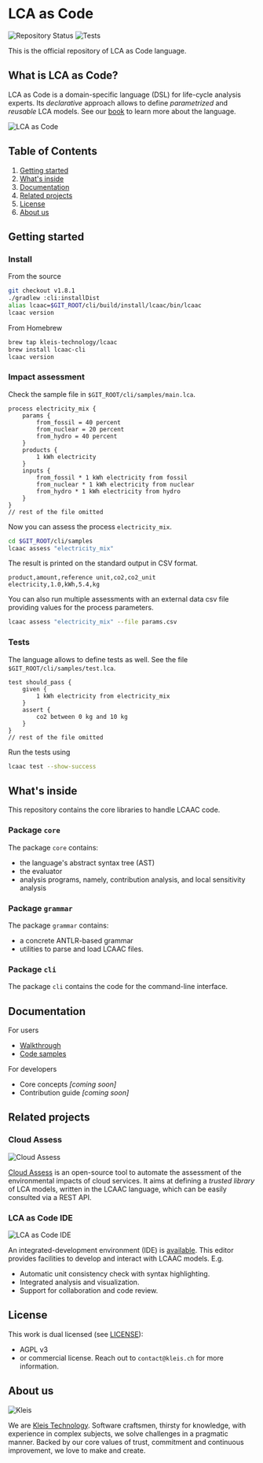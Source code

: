 # LCA as Code

![Repository Status](https://www.repostatus.org/badges/latest/active.svg)
![Tests](https://github.com/kleis-technology/lcaac/actions/workflows/test.yaml/badge.svg)

This is the official repository of LCA as Code language.

## What is LCA as Code?

LCA as Code is a domain-specific language (DSL) for life-cycle analysis experts.
Its *declarative* approach allows to define *parametrized* and *reusable* LCA models.
See our [book](https://lca-as-code.com/book) to learn more about the language.

![LCA as Code](./assets/logo-white-60pct.png)

## Table of Contents

1. [Getting started](#getting-started)
2. [What's inside](#whats-inside)
3. [Documentation](#documentation)
4. [Related projects](#related-projects)
5. [License](#license)
6. [About us](#about-us)

## Getting started

### Install

From the source
```bash
git checkout v1.8.1
./gradlew :cli:installDist
alias lcaac=$GIT_ROOT/cli/build/install/lcaac/bin/lcaac
lcaac version
```

From Homebrew
```bash
brew tap kleis-technology/lcaac
brew install lcaac-cli
lcaac version
```

### Impact assessment

Check the sample file in `$GIT_ROOT/cli/samples/main.lca`.

```lca
process electricity_mix {
    params {
        from_fossil = 40 percent
        from_nuclear = 20 percent
        from_hydro = 40 percent
    }
    products {
        1 kWh electricity
    }
    inputs {
        from_fossil * 1 kWh electricity from fossil
        from_nuclear * 1 kWh electricity from nuclear
        from_hydro * 1 kWh electricity from hydro
    }
}
// rest of the file omitted
```


Now you can assess the process `electricity_mix`.
```bash
cd $GIT_ROOT/cli/samples
lcaac assess "electricity_mix"
```
The result is printed on the standard output in CSV format.
```csv
product,amount,reference unit,co2,co2_unit
electricity,1.0,kWh,5.4,kg
```

You can also run multiple assessments with an external data csv file providing values for the process parameters.
```bash
lcaac assess "electricity_mix" --file params.csv
```

### Tests

The language allows to define tests as well. See the file `$GIT_ROOT/cli/samples/test.lca`.

```lca
test should_pass {
    given {
        1 kWh electricity from electricity_mix
    }
    assert {
        co2 between 0 kg and 10 kg
    }
}
// rest of the file omitted
```

Run the tests using
```bash
lcaac test --show-success
```

## What's inside

This repository contains the core libraries to handle LCAAC code.

### Package `core`

The package `core` contains:
- the language's abstract syntax tree (AST)
- the evaluator
- analysis programs, namely, contribution analysis, and local sensitivity analysis

### Package `grammar`

The package `grammar` contains:
- a concrete ANTLR-based grammar
- utilities to parse and load LCAAC files.

### Package `cli`

The package `cli` contains the code for the command-line interface.

## Documentation

For users
- [Walkthrough](https://lca-as-code.com/book)
- [Code samples](./tutorials/README.md)

For developers
- Core concepts *\[coming soon\]*
- Contribution guide *\[coming soon\]*

## Related projects

### Cloud Assess

![Cloud Assess](./assets/cloudassess.svg)

[Cloud Assess](https://github.com/kleis-technology/cloud-assess) is an open-source tool 
to automate the assessment of the environmental impacts of cloud services.
It aims at defining a *trusted library* of LCA models, written in the LCAAC language,
which can be easily consulted via a REST API.

### LCA as Code IDE

![LCA as Code IDE](./assets/code_sample.png)

An integrated-development environment (IDE) is [available](https://lca-as-code.com).
This editor provides facilities to develop and interact with LCAAC models. E.g.
- Automatic unit consistency check with syntax highlighting.
- Integrated analysis and visualization.
- Support for collaboration and code review.

## License

This work is dual licensed (see [LICENSE](LICENSE.txt)):
- AGPL v3
- or commercial license. 
Reach out to `contact@kleis.ch` for more information.

## About us

![Kleis](./assets/kleis.svg)

We are [Kleis Technology](https://kleis.ch).
Software craftsmen, thirsty for knowledge, with experience in complex subjects, we solve challenges in a pragmatic manner. 
Backed by our core values of trust, commitment and continuous improvement, we love to make and create.
